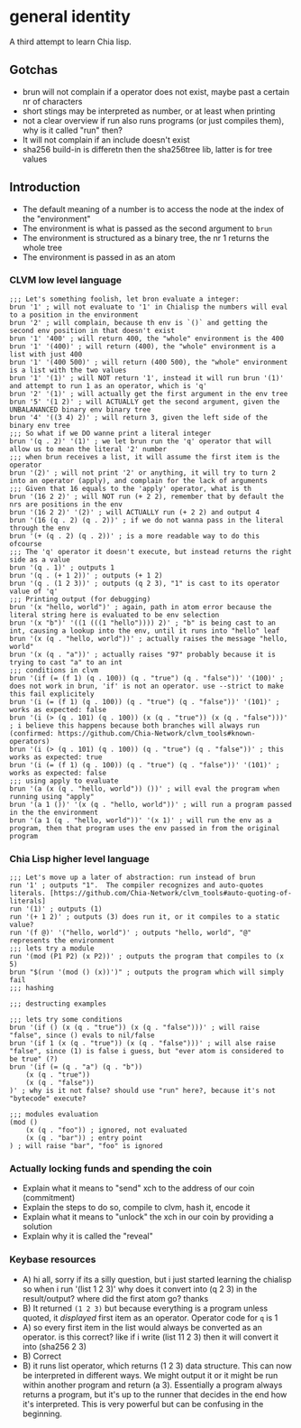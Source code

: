 # general identity

A third attempt to learn Chia lisp.

## Gotchas

- brun will not complain if a operator does not exist, maybe past a certain nr of characters
- short stings may be interpreted as number, or at least when printing
- not a clear overview if run also runs programs (or just compiles them), why is it called "run" then?
- It will not complain if an include doesn't exist
- sha256 build-in is differetn then the sha256tree lib, latter is for tree values

## Introduction

- The default meaning of a number is to access the node at the index of the "environment"
- The environment is what is passed as the second argument to `brun`
- The environment is structured as a binary tree, the nr 1 returns the whole tree
- The environment is passed in as an atom

### CLVM low level language

```
;;; Let's something foolish, let bron evaluate a integer:
brun '1' ; will not evaluate to '1' in Chialisp the numbers will eval to a position in the environment
brun '2' ; will complain, because th env is `()` and getting the second env position in that doesn't exist
brun '1' '400' ; will return 400, the "whole" environment is the 400
brun '1' '(400)' ; will return (400), the "whole" environment is a list with just 400
brun '1' '(400 500)' ; will return (400 500), the "whole" environment is a list with the two values
brun '1' '(1)' ; will NOT return '1', instead it will run brun '(1)' and attempt to run 1 as an operator, which is 'q'
brun '2' '(1)' ; will actually get the first argument in the env tree
brun '5' '(1 2)' ; will ACTUALLY get the second argument, given the UNBALANANCED binary env binary tree
brun '4' '((3 4) 2)' ; will return 3, given the left side of the binary env tree
;;; So what if we DO wanne print a literal integer
brun '(q . 2)' '(1)' ; we let brun run the 'q' operator that will allow us to mean the literal '2' number
;;; when brun receives a list, it will assume the first item is the operator
brun '(2)' ; will not print '2' or anything, it will try to turn 2 into an operator (apply), and complain for the lack of arguments
;;; Given that 16 equals to the 'apply' operator, what is th
brun '(16 2 2)' ; will NOT run (+ 2 2), remember that by default the nrs are positions in the env
brun '(16 2 2)' '(2)' ; will ACTUALLY run (+ 2 2) and output 4
brun '(16 (q . 2) (q . 2))' ; if we do not wanna pass in the literal through the env
brun '(+ (q . 2) (q . 2))' ; is a more readable way to do this ofcourse
;;; The 'q' operator it doesn't execute, but instead returns the right side as a value
brun '(q . 1)' ; outputs 1
brun '(q . (+ 1 2))' ; outputs (+ 1 2)
brun '(q . (1 2 3))' ; outputs (q 2 3), "1" is cast to its operator value of 'q'
;;; Printing output (for debugging)
brun '(x "hello, world")' ; again, path in atom error because the literal string here is evaluated to be env selection
brun '(x "b")' '((1 (((1 "hello")))) 2)' ; "b" is being cast to an int, causing a lookup into the env, until it runs into "hello" leaf
brun '(x (q . "hello, world"))' ; actually raises the message "hello, world"
brun '(x (q . "a"))' ; actually raises "97" probably because it is trying to cast "a" to an int
;;; conditions in clvm
brun '(if (= (f 1) (q . 100)) (q . "true") (q . "false"))' '(100)' ; does not work in brun, 'if' is not an operator. use --strict to make this fail explicitely
brun '(i (= (f 1) (q . 100)) (q . "true") (q . "false"))' '(101)' ; works as expected: false
brun '(i (> (q . 101) (q . 100)) (x (q . "true")) (x (q . "false")))' ; i believe this happens because both branches will always run (confirmed: https://github.com/Chia-Network/clvm_tools#known-operators)
brun '(i (> (q . 101) (q . 100)) (q . "true") (q . "false"))' ; this works as expected: true
brun '(i (= (f 1) (q . 100)) (q . "true") (q . "false"))' '(101)' ; works as expected: false
;;; using apply to evaluate
brun '(a (x (q . "hello, world")) ())' ; will eval the program when running using "apply"
brun '(a 1 ())' '(x (q . "hello, world"))' ; will run a program passed in the the environment
brun '(a 1 (q . "hello, world"))' '(x 1)' ; will run the env as a program, then that program uses the env passed in from the original program
```

### Chia Lisp higher level language

```
;;; Let's move up a later of abstraction: run instead of brun
run '1' ; outputs "1".  The compiler recognizes and auto-quotes literals. [https://github.com/Chia-Network/clvm_tools#auto-quoting-of-literals]
run '(1)' ; outputs (1)
run '(+ 1 2)' ; outputs (3) does run it, or it compiles to a static value?
run '(f @)' '("hello, world")' ; outputs "hello, world", "@" represents the environment
;;; lets try a module
run '(mod (P1 P2) (x P2))' ; outputs the program that compiles to (x 5)
brun "$(run '(mod () (x))')" ; outputs the program which will simply fail
;;; hashing

;;; destructing examples

;;; lets try some conditions
brun '(if () (x (q . "true")) (x (q . "false")))' ; will raise "false", since () evals to nil/false
brun '(if 1 (x (q . "true")) (x (q . "false")))' ; will alse raise "false", since (1) is false i guess, but "ever atom is considered to be true" (?)
brun '(if (= (q . "a") (q . "b"))
    (x (q . "true"))
    (x (q . "false"))
)' ; why is it not false? should use "run" here?, because it's not "bytecode" execute?

;;; modules evaluation
(mod ()
    (x (q . "foo")) ; ignored, not evaluated
    (x (q . "bar")) ; entry point
) ; will raise "bar", "foo" is ignored
```

### Actually locking funds and spending the coin

- Explain what it means to "send" xch to the address of our coin (commitment)
- Explain the steps to do so, compile to clvm, hash it, encode it
- Explain what it means to "unlock" the xch in our coin by providing a solution
- Explain why it is called the "reveal"

### Keybase resources

- A) hi all, sorry if its a silly question, but i just started learning the chialisp
  so when i run '(list 1 2 3)' why does it convert into (q 2 3) in the result/output? where did the first atom go? thanks
- B) It returned `(1 2 3)` but because everything is a program unless quoted, it _displayed_ first item as an operator. Operator code for `q` is 1
- A) so every first item in the list would always be converted as an operator. is this correct? like if i write (list 11 2 3) then it will convert it into (sha256 2 3)
- B) Correct
- B) it runs list operator, which returns (1 2 3) data structure. This can now be interpreted in different ways. We might output it or it might be run within another program and return (a 3). Essentially a program always returns a program, but it's up to the runner that decides in the end how it's interpreted. This is very powerful but can be confusing in the beginning.
